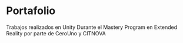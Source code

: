 # Portafolio
Trabajos realizados en Unity 
Durante el Mastery Program en Extended Reality por parte de CeroUno y CITNOVA
